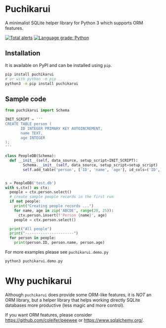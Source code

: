 Puchikarui
==========

A minimalist SQLite helper library for Python 3 which supports ORM features.

[![Total alerts](https://img.shields.io/lgtm/alerts/g/letuananh/puchikarui.svg?logo=lgtm&logoWidth=18)](https://lgtm.com/projects/g/letuananh/puchikarui/alerts/)
[![Language grade: Python](https://img.shields.io/lgtm/grade/python/g/letuananh/puchikarui.svg?logo=lgtm&logoWidth=18)](https://lgtm.com/projects/g/letuananh/puchikarui/context:python)

## Installation

It is available on PyPI and can be installed using `pip`.

```bash
pip install puchikarui
# or with python -m pip
python3 -m pip install puchikarui
```

## Sample code

```python
from puchikarui import Schema

INIT_SCRIPT = '''
CREATE TABLE person (
       ID INTEGER PRIMARY KEY AUTOINCREMENT,
       name TEXT,
       age INTEGER
);
'''

class PeopleDB(Schema):
  def __init__(self, data_source, setup_script=INIT_SCRIPT):
        Schema.__init__(self, data_source, setup_script=setup_script)
        self.add_table('person', ['ID', 'name', 'age'], id_cols=('ID',))


s = PeopleDB('test.db')
with s.ctx() as ctx:
  people = ctx.person.select()
  # create sample people records in the first run
  if not people:
    print("Creating people records ...")
    for name, age in zip('ABCDE', range(20, 25)):
      ctx.person.insert(f'Person {name}', age)
    people = ctx.person.select()

  print("All people")
  print("----------------------")
  for person in people:
    print(person.ID, person.name, person.age)
```

For more examples please see `puchikarui.demo.py`

```bash
python3 puchikarui.demo.py
```

# Why puchikarui
Although `puchikarui` does provide some ORM-like features, it is *NOT* an ORM library, 
but a helper library that helps working directly SQLite databases more productive (less magic and more control).

If you want ORM features, please consider https://github.com/coleifer/peewee or https://www.sqlalchemy.org/.

